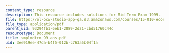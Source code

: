 ```yaml
---
content_type: resource
description: This resource includes solutions for Mid Term Exam-1999.
file: https://ol-ocw-studio-app-qa.s3.amazonaws.com/courses/15-010-economic-analysis-for-business-decisions-fall-2004/3ee919ee47dab4f5012bc763a5b04f1a_smplmdtrm_99_ans.pdf
file_type: application/pdf
parent_uid: 93294fb1-6eb1-2889-2d21-cbd51760c44c
resourcetype: Document
title: smplmdtrm_99_ans.pdf
uid: 3ee919ee-47da-b4f5-012b-c763a5b04f1a
---
```

